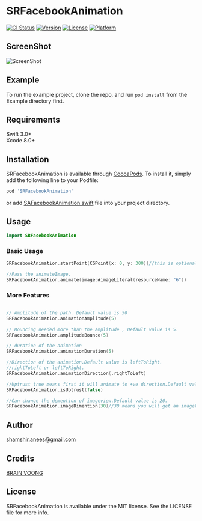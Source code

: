 # SRFacebookAnimation

[![CI Status](http://img.shields.io/travis/shamshiranees/SRFacebookAnimation.svg?style=flat)](https://travis-ci.org/shamshiranees/SRFacebookAnimation)
[![Version](https://img.shields.io/cocoapods/v/SRFacebookAnimation.svg?style=flat)](http://cocoapods.org/pods/SRFacebookAnimation)
[![License](https://img.shields.io/cocoapods/l/SRFacebookAnimation.svg?style=flat)](http://cocoapods.org/pods/SRFacebookAnimation)
[![Platform](https://img.shields.io/cocoapods/p/SRFacebookAnimation.svg?style=flat)](http://cocoapods.org/pods/SRFacebookAnimation)


## ScreenShot
![ScreenShot](https://raw.githubusercontent.com/shamshiranees/SRFacebookAnimation/master/Example/SRFacebookAnimation/screenShot2.png)
## Example

To run the example project, clone the repo, and run `pod install` from the Example directory first.

## Requirements

Swift 3.0+ <br>
Xcode 8.0+ <br>

## Installation

SRFacebookAnimation is available through [CocoaPods](http://cocoapods.org). To install
it, simply add the following line to your Podfile:

```ruby
pod 'SRFacebookAnimation'
```
or add [SAFacebookAnimation.swift](https://github.com/shamshiranees/SRFacebookAnimation/blob/master/SRFacebookAnimation/Classes/SRFacebookAnimation.swift) file into your project directory.

## Usage
```swift
import SRFacebookAnimation
```

### Basic Usage
```swift
SRFacebookAnimation.startPoint(CGPoint(x: 0, y: 300))//this is optional default location is (x: 0, y: 200)

//Pass the animateImage.
SRFacebookAnimation.animate(image:#imageLiteral(resourceName: "6"))
```
###  More Features
```swift

// Amplitude of the path. Default value is 50
SRFacebookAnimation.animationAmplitude(5)

// Bouncing needed more than the amplitude , Default value is 5.
SRFacebookAnimation.amplitudeBounce(5)

// duration of the animation
SRFacebookAnimation.animationDuration(5)

//Direction of the animation.Default value is leftToRight.
//rightToLeft or leftToRight.
SRFacebookAnimation.animationDirection(.rightToLeft)

//Uptrust true means first it will animate to +ve direction.Default value is true.
SRFacebookAnimation.isUptrust(false)

//Can change the demention of imageview.Default value is 20.
SRFacebookAnimation.imageDimention(30)//30 means you will get an imageView of demention 30x30


```

## Author
 shamshir.anees@gmail.com
 
 ## Credits
 [BRAIN VOONG](https://www.letsbuildthatapp.com)
## License

SRFacebookAnimation is available under the MIT license. See the LICENSE file for more info.

